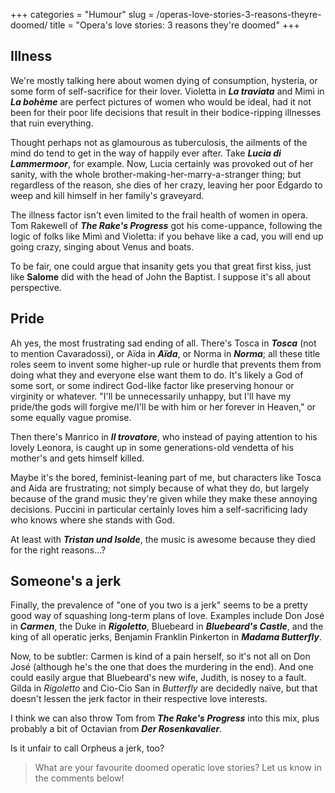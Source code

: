 +++
categories = "Humour"
slug = /operas-love-stories-3-reasons-theyre-doomed/
title = "Opera&#039;s love stories: 3 reasons they&#039;re doomed"
+++

## Illness

We're mostly talking here about women dying of consumption, hysteria, or some form of self-sacrifice for their lover. Violetta in ***La traviata*** and Mimì in ***La bohème*** are perfect pictures of women who would be ideal, had it not been for their poor life decisions that result in their bodice-ripping illnesses that ruin everything. 

Thought perhaps not as glamourous as tuberculosis, the ailments of the mind do tend to get in the way of happily ever after. Take ***Lucia di Lammermoor***, for example. Now, Lucia certainly was provoked out of her sanity, with the whole brother-making-her-marry-a-stranger thing; but regardless of the reason, she dies of her crazy, leaving her poor Edgardo to weep and kill himself in her family's graveyard.

The illness factor isn't even limited to the frail health of women in opera. Tom Rakewell of ***The Rake's Progress*** got his come-uppance, following the logic of folks like Mimì and Violetta: if you behave like a cad, you will end up going crazy, singing about Venus and boats.

To be fair, one could argue that insanity gets you that great first kiss, just like **Salome** did with the head of John the Baptist. I suppose it's all about perspective.

## Pride

Ah yes, the most frustrating sad ending of all. There's Tosca in ***Tosca*** (not to mention Cavaradossi), or Aïda in ***Aïda***, or Norma in ***Norma***; all these title roles seem to invent some higher-up rule or hurdle that prevents them from doing what they and everyone else want them to do. It's likely a God of some sort, or some indirect God-like factor like preserving honour or virginity or whatever. "I'll be unnecessarily unhappy, but I'll have my pride/the gods will forgive me/I'll be with him or her forever in Heaven," or some equally vague promise.

Then there's Manrico in ***Il trovatore***, who instead of paying attention to his lovely Leonora, is caught up in some generations-old vendetta of his mother's and gets himself killed. 

Maybe it's the bored, feminist-leaning part of me, but characters like Tosca and Aida are frustrating; not simply because of what they do, but largely because of the grand music they're given while they make these annoying decisions. Puccini in particular certainly loves him a self-sacrificing lady who knows where she stands with God.

At least with ***Tristan und Isolde***, the music is awesome because they died for the right reasons...?

## Someone's a jerk

Finally, the prevalence of "one of you two is a jerk" seems to be a pretty good way of squashing long-term plans of love. Examples include Don José in ***Carmen***, the Duke in ***Rigoletto***, Bluebeard in ***Bluebeard's Castle***, and the king of all operatic jerks, Benjamin Franklin Pinkerton in ***Madama Butterfly***. 

Now, to be subtler: Carmen is kind of a pain herself, so it's not all on Don José (although he's the one that does the murdering in the end). And one could easily argue that Bluebeard's new wife, Judith, is nosey to a fault. Gilda in *Rigoletto* and Cio-Cio San in *Butterfly* are decidedly naïve, but that doesn't lessen the jerk factor in their respective love interests.

I think we can also throw Tom from ***The Rake's Progress*** into this mix, plus probably a bit of Octavian from ***Der Rosenkavalier***. 

Is it unfair to call Orpheus a jerk, too?

>What are your favourite doomed operatic love stories? Let us know in the comments below!
